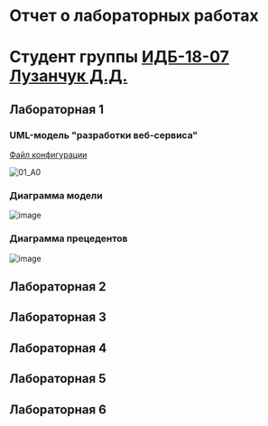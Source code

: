 # Отчет о лабораторных работах
# Студент группы [ИДБ-18-07](https://github.com/stankin/design-part-1/wiki/list-idb-18-07) [Лузанчук Д.Д.](https://github.com/VRCHarbor)

## <b>Лабораторная 1</b>

### UML-модель "разработки веб-сервиса"

[Файл конфигурации](https://github.com/VRCHarbor/Danila.github.io/blob/main/labWork1.rsf)

![01_A0](https://user-images.githubusercontent.com/62661818/133085138-20eae7cc-1bee-4b6e-a9df-ce20617cfaf9.png)

### Диаграмма модели

![image](https://user-images.githubusercontent.com/62661818/133085310-0649fa37-a076-4062-bc40-0b9cebae6a0b.png)

### Диаграмма прецедентов

![image](https://user-images.githubusercontent.com/62661818/133087021-70009137-e8a2-4e7b-9cdf-4d4e8ed92746.png)


## Лабораторная 2

## Лабораторная 3

## Лабораторная 4

## Лабораторная 5

## Лабораторная 6
